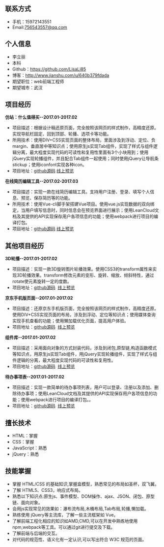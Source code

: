 ## 联系方式
- 手机：15972143551
- Email:756543557@qq.com

## 个人信息
- 李立丽
- 本科
- Github：https://github.com/LisaLi85
- 博客：http://www.jianshu.com/u/640b379fdada
- 期望职位：web前端工程师
- 期望城市：武汉

## 项目经历
**仿站：什么值得买--2017.01-2017.02**
- 项目描述：根据设计稿还原页面，完全按照该网页的样式制作，高精度还原。实现导航栏固定、回到顶部、轮播、选项卡等功能。
- 所用技术：使用DIV+CSS实现页面的整体布局，里面涉及到浮动、定位、负margin、垂直居中等知识点；使用原生js实现Tab组件，实现了样式与组件逻辑分离，最大程度实现代码的可读性和复用性里面有3个小块用到；使用jQuery实现轮播组件，并且配合Tab组件一起使用；同时使用jQuery让导航条stickup；使用iconfont实现各种icon。
- 项目地址：[github源码](https://github.com/LisaLi85/Resume-Project/tree/master/smzdm) [线上预览](https://lisali85.github.io/Resume-Project/smzdm/index.html) 

**在线简历编辑工具--2017.02-2017.03**
- 项目描述：实现一款在线简历编辑工具。支持用户注册、登录、填写个人信息、预览、保存简历等的功能。
- 所用技术：使用Vue-cli脚手架搭建Vue项目。使用vue.js实现数据的双向绑定，当用户填写信息时，同时信息会在预览界面进行展示；使用LeanCloud文档及其提供的API实现保存用户各项信息的功能；使用webpack进行项目的编译打包。
- 项目地址：[github源码](https://github.com/LisaLi85/graduation-project/tree/master/resumer)  [线上预览](https://lisali85.github.io/graduation-project/resumer/dist/index.html#/) 

## 其他项目经历
**3D轮播--2017.01-2017.02**
- 项目描述：实现一款3D旋转图片轮播效果。使用CSS3的transform属性来实现3D轮播效果。transform修改元素的变形、旋转、缩放、倾斜特性，通过rotate使元素旋转一定的度数。
- 项目地址：[github源码](https://github.com/LisaLi85/Resume-Project/tree/master/3D-carousel)  [线上预览](https://lisali85.github.io/Resume-Project/3D-carousel/index.html) 

**京东手机版页面--2017.01-2017.02**
- 项目描述：还原京东手机版页面，完全按照该网页的样式制作，高精度还原。使用DIV+CSS实现页面的布局，涉及到浮动、定位等知识点；使用媒体查询实现手机查看的功能；使用懒加载优化页面，提高用户体验。
- 项目地址：[github源码](https://github.com/LisaLi85/Resume-Project/tree/master/JD)  [线上预览](https://lisali85.github.io/Resume-Project/JD/index.html) 

**组件库--2017.01-2017.02**
- 项目描述：采用面向对象的方式封装代码，涉及到闭包,原型链,构造函数模式等知识点，用原生js实现Tab组件，用jQuery实现轮播组件，实现了样式与组件逻辑的分离，最大程度实现代码的可读性和复用性。
- 项目地址：[github源码](https://github.com/LisaLi85/Resume-Project/tree/master/components)  [线上预览](https://github.com/LisaLi85/Resume-Project/tree/master/components) 

**待办事项表--2017.01-2017.02**
- 项目描述：实现一款简单的待办事项列表，用户可以登录、注册以及添加、删除待办事项；使用LeanCloud文档及其提供的API实现保存用户各项信息的功能；使用webpack进行项目的编译打包。。
- 项目地址：[github源码](https://github.com/LisaLi85/Resume-Project/tree/master/TodoList)  [线上预览](https://lisali85.github.io/Resume-Project/TodoList/page.html)

## 擅长技术
- HTML：掌握
- CSS：掌握
- JavaScript：熟悉
- jQuery：熟悉
## 技能掌握
- 掌握 HTML/CSS 的基础知识,掌握盒模型，熟悉常见的布局如圣杯，双飞翼。
- 了解 HTML5、CSS3，响应式布局。
- 熟悉以下知识点:原生js、事件模型、DOM操作、ajax、JSON、闭包、原型链、面向对象。
- 会用js实现常见的效果如：瀑布流布局,木桶布局,Tab布局,轮播,懒加载。
- 熟练使用 jQuery等主流库，了解一些主流框架如 Vue。
- 了解前端工程化相应的知识如AMD,CMD,可以在开发中熟练地使用npm,webpack等工具。可以通过git进行提交及下载。
- 了解前端与后端的交互。
- 对代码的规范性、语义化有一定认识,可以写出符合 W3C 规范的页面。









